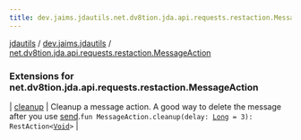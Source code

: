 ```yaml
---
title: dev.jaims.jdautils.net.dv8tion.jda.api.requests.restaction.MessageAction - jdautils
---
```


[jdautils](../../index.html) / [dev.jaims.jdautils](../index.html) / [net.dv8tion.jda.api.requests.restaction.MessageAction](./index.html)

### Extensions for net.dv8tion.jda.api.requests.restaction.MessageAction

| [cleanup](cleanup.html) | Cleanup a message action. A good way to delete the message after you use [send](../net.dv8tion.jda.api.entities.-message-channel/send.html).`fun MessageAction.cleanup(delay: `[`Long`](https://kotlinlang.org/api/latest/jvm/stdlib/kotlin/-long/index.html)` = 3): RestAction<`[`Void`](https://docs.oracle.com/javase/6/docs/api/java/lang/Void.html)`>` |

